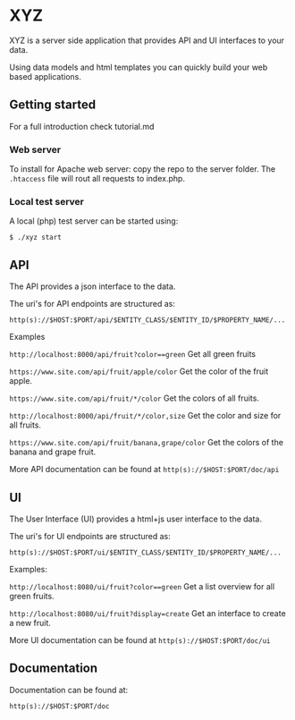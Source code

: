 # XYZ

XYZ is a server side application that provides API and UI interfaces to your data.

Using data models and html templates you can quickly build your web based applications.

## Getting started

For a full introduction check tutorial.md

### Web server
To install for Apache web server: copy the repo to the server folder. The `.htaccess` file
will rout all requests to index.php.

### Local test server

A local (php) test server can be started using:

`$ ./xyz start`


## API

The API provides a json interface to the data.

The uri's for API endpoints are structured as:

`http(s)://$HOST:$PORT/api/$ENTITY_CLASS/$ENTITY_ID/$PROPERTY_NAME/...`

Examples

`http://localhost:8000/api/fruit?color==green`
Get all green fruits

`https://www.site.com/api/fruit/apple/color`
Get the color of the fruit apple.

`https://www.site.com/api/fruit/*/color`
Get the colors of all fruits.

`http://localhost:8000/api/fruit/*/color,size`
Get the color and size for all fruits.

`https://www.site.com/api/fruit/banana,grape/color`
Get the colors of the banana and grape fruit.

More API documentation can be found at `http(s)://$HOST:$PORT/doc/api`

## UI

The User Interface (UI) provides a html+js user interface to the data.

The uri's for UI endpoints are structured as:

`http(s)://$HOST:$PORT/ui/$ENTITY_CLASS/$ENTITY_ID/$PROPERTY_NAME/...`

Examples:

`http://localhost:8080/ui/fruit?color==green`
Get a list overview for all green fruits.

`http://localhost:8080/ui/fruit?display=create`
Get an interface to create a new fruit.

More UI documentation can be found at `http(s)://$HOST:$PORT/doc/ui`

## Documentation

Documentation can be found at:

`http(s)://$HOST:$PORT/doc`
